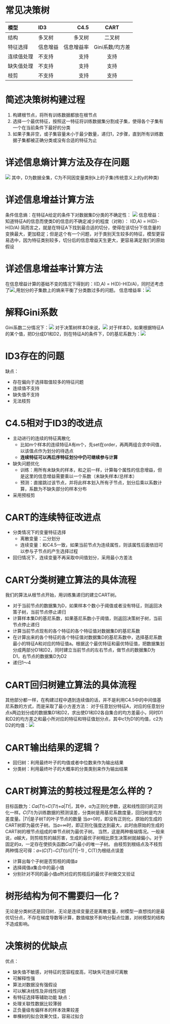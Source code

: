# 常见决策树
| 模型      | ID3      |     C4.5 |   CART   |
| :--------| :-------- | --------:| :------: |
| 结构   | 多叉树    |   多叉树 |  二叉树  |
| 特征选择   | 信息增益    |   信息增益率 |  Gini系数/均方差  |
| 连续值处理   | 不支持    |   支持 |  支持  |
| 缺失值处理   | 不支持    |   支持 |  支持  |
| 枝剪   | 不支持    |   支持 |  支持  |


# 简述决策树构建过程
1. 构建根节点，将所有训练数据都放在根节点
2. 选择一个最优特征，按照这一特征将训练数据集分割成子集，使得各个子集有一个在当前条件下最好的分类
3. 如果子集非空，或子集容量未小于最少数量，递归1，2步骤，直到所有训练数据子集都被正确分类或没有合适的特征为止

# 详述信息熵计算方法及存在问题
![](https://tva1.sinaimg.cn/large/006y8mN6gy1g925k1ns0yj305y018glg.jpg)
其中，D为数据全集，C为不同因变量类别k上的子集(传统意义上的y的种类)


# 详述信息增益计算方法
条件信息熵：在特征A给定的条件下对数据集D分类的不确定性：
![](https://tva1.sinaimg.cn/large/006y8mN6gy1g925puuv1cj308p01kdfr.jpg)
信息增益：知道特征A的信息而使类D的信息的不确定减少的程度（对称）：
I(D,A) = H(D)-H(D/A)
简而言之，就是在特征A下找到最合适的切分，使得在该切分下信息量的变换最大，更加稳定；但是这个有一个问题，对于类别天生较多的特征，模型更容易选中，因为特征类别较多，切分后的信息增益天生更大，更容易满足我们的原始假设


# 详述信息增益率计算方法
在信息增益计算的基础不变的情况下得到的：I(D,A) = H(D)-H(D/A)，同时还考虑了![](https://tva1.sinaimg.cn/large/006y8mN6gy1g925yr9z1vj306601f745.jpg),用划分的子集数上的熵来平衡了分类数过多的问题。
信息增益率：![](https://tva1.sinaimg.cn/large/006y8mN6gy1g9260xx5wej304b017q2r.jpg)


# 解释Gini系数
Gini系数二分情况下：![](https://tva1.sinaimg.cn/large/006y8mN6gy1g92705elt9j308000q744.jpg)
对于决策树样本D来说，![](https://tva1.sinaimg.cn/large/006y8mN6gy1g9273px3t2j30a4018wee.jpg)
对于样本D，如果根据特征A的某个值，把D分成D1和D2，则在特征A的条件下，D的基尼系数为：![](https://tva1.sinaimg.cn/large/006y8mN6gy1g9274yiwhoj30iq02wmx8.jpg)


# ID3存在的问题
缺点：
- 存在偏向于选择取值较多的特征问题
- 连续值不支持
- 缺失值不支持
- 无法枝剪


# C4.5相对于ID3的改进点
- 主动进行的连续的特征离散化
    - 比如m个样本的连续特征A有m个，先set在order，再两两组合求中间值，以该值点作为划分的待选点
    - **连续特征可以再后序特征划分中仍可继续参与计算**
- 缺失问题优化
    - 训练：用所有未缺失的样本，和之前一样，计算每个属性的信息增益，但是这里的信息增益需要乘以一个系数（未缺失样本/总样本）
    - 预测：直接跳过该节点，并将此样本划入所有子节点，划分后乘以系数计算，系数为不缺失部分的样本分布
- 采用预枝剪

# CART的连续特征改进点
- 分类情况下的变量特征选择
    - 离散变量：二分划分
    - 连续变量：和C4.5一致，如果当前节点为连续属性，则该属性后面依旧可以参与子节点的产生选择过程
- 回归情况下，连续变量不再采取中间值划分，采用最小方差法

# CART分类树建立算法的具体流程
我们的算法从根节点开始，用训练集递归的建立CART树。
- 对于当前节点的数据集为D，如果样本个数小于阈值或者没有特征，则返回决策子树，当前节点停止递归
- 计算样本集D的基尼系数，如果基尼系数小于阈值，则返回决策树子树，当前节点停止递归
- 计算当前节点现有的各个特征的各个特征值对数据集D的基尼系数
- 在计算出来的各个特征的各个特征值对数据集D的基尼系数中，选择基尼系数最小的特征A和对应的特征值a。根据这个最优特征和最优特征值，把数据集划分成两部分D1和D2，同时建立当前节点的左右节点，做节点的数据集D为D1，右节点的数据集D为D2
- 递归1～4

# CART回归树建立算法的具体流程
其他部分都一样，在构建过程中遇到连续值的话，并不是利用C4.5中的中间值基尼系数的方式，而是采取了最小方差方法：
对于任意划分特征A，对应的任意划分点s两边划分成的数据集D1和D2，求出使D1和D2各自集合的均方差最小，同时D1和D2的均方差之和最小所对应的特征和特征值划分点，其中c1为D1的均值，c2为D2的均值：![](https://tva1.sinaimg.cn/large/006y8mN6gy1g928jep1nkj309a00q745.jpg)


# CART输出结果的逻辑？
- 回归树：利用最终叶子的均值或者中位数来作为输出结果
- 分类树：利用最终叶子的大概率的分类类别来作为输出结果

# CART树算法的剪枝过程是怎么样的？
目标函数为：𝐶𝛼(𝑇𝑡)=𝐶(𝑇𝑡)+𝛼|𝑇𝑡|，其中，α为正则化参数，这和线性回归的正则化一样。𝐶(𝑇𝑡)为训练数据的预测误差，分类树是用基尼系数度量，回归树是均方差度量。|𝑇𝑡|是子树T的叶子节点的数量
当𝛼=0时，即没有正则化，原始的生成的CART树即为最优子树。当𝛼=∞时，即正则化强度达到最大，此时由原始的生成的CART树的根节点组成的单节点树为最优子树。
当然，这是两种极端情况。一般来说，𝛼越大，则剪枝剪的越厉害，生成的最优子树相比原生决策树就越偏小。对于固定的𝛼，一定存在使损失函数𝐶𝛼(𝑇)最小的唯一子树。
由枝剪到根结点及不枝剪两种情况可得：𝛼=(𝐶(𝑇)−𝐶(𝑇𝑡))/(|𝑇𝑡|−1) , C(T)为根结点误差
- 计算出每个子树是否剪枝的阈值𝛼
- 选择阈值𝛼集合中的最小值
- 分别针对不同的最小值𝛼所对应的剪枝后的最优子树做交叉验证


# 树形结构为何不需要归一化？
无论是分类树还是回归树，无论是连续变量还是离散变量，树模型一直想找的是最优切分点，不存在梯度导数等计算，数值缩放不影响分裂点位置，对树模型的结构不造成影响。

# 决策树的优缺点
优点：
- 缺失值不敏感，对特征的宽容程度高，可缺失可连续可离散
- 可解释性强
- 算法对数据没有强假设
- 可以解决线性及非线性问题
- 有特征选择等辅助功能
缺点：
- 处理关联性数据比较薄弱
- 正负量级有偏样本的样本效果较差
- 单棵树的拟合效果欠佳，容易过拟合